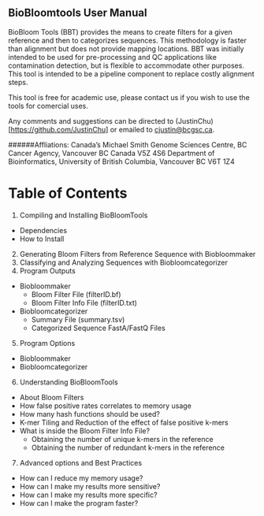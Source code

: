 BioBloomtools User Manual
------
BioBloom Tools (BBT) provides the means to create filters for a given reference and then to categorizes sequences. This methodology is faster than alignment but does not provide mapping locations. BBT was initially intended to be used for pre-processing and QC applications like contamination detection, but is flexible to accommodate other purposes. This tool is intended to be a pipeline component to replace costly alignment steps.

This tool is free for academic use, please contact us if you wish to use the tools for comercial uses.

Any comments and suggestions can be directed to (JustinChu)[https://github.com/JustinChu] or emailed to cjustin@bcgsc.ca.

######Affliations:
Canada’s Michael Smith Genome Sciences Centre, BC Cancer Agency, Vancouver BC Canada V5Z 4S6
Department of Bioinformatics, University of British Columbia, Vancouver BC V6T 1Z4

Table of Contents
======
1. Compiling and Installing BioBloomTools
  * Dependencies
  * How to Install
2. Generating Bloom Filters from Reference Sequence with Biobloommaker
3. Classifying and Analyzing Sequences with Biobloomcategorizer
4. Program Outputs
  * Biobloommaker
    * Bloom Filter File (filterID.bf)
    * Bloom Filter Info File (filterID.txt)
  * Biobloomcategorizer
    * Summary File (summary.tsv)
    * Categorized Sequence FastA/FastQ Files
5. Program Options
  * Biobloommaker
  * Biobloomcategorizer
6. Understanding BioBloomTools
  * About Bloom Filters
  * How false positive rates correlates to memory usage
  * How many hash functions should be used?
  * K-mer Tiling and Reduction of the effect of false positive k-mers
  * What is inside the Bloom Filter Info File?
    * Obtaining the number of unique k-mers in the reference
    * Obtaining the number of redundant k-mers in the reference
7. Advanced options and Best Practices
  * How can I reduce my memory usage?
  * How can I make my results more sensitive?
  * How can I make my results more specific?
  * How can I make the program faster?
